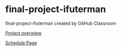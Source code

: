 # final-project-ifuterman
final-project-ifuterman created by GitHub Classroom

[Project overwiew](https://github.com/cu-ecen-aeld/final-project-ifuterman/wiki/Project-Overview)

[Schedule Page](https://github.com/users/ifuterman/projects/2/views/1?groupedBy%5BcolumnId%5D=42259491)
